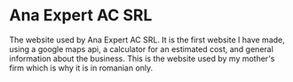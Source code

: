 # Ana Expert AC SRL
The website used by Ana Expert AC SRL.
It is the first website I have made, using a google maps api, a calculator for an estimated cost, and general information about the business.
This is the website used by my mother's firm which is why it is in romanian only. 
